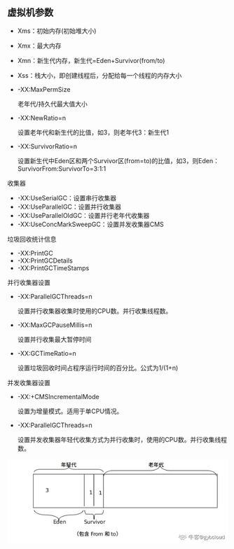 ## 虚拟机参数

* Xms：初始内存(初始堆大小)
* Xmx：最大内存
* Xmn：新生代内存，新生代=Eden+Survivor(from/to)
* Xss：栈大小，即创建线程后，分配给每一个线程的内存大小
* -XX:MaxPermSize
  
    老年代/持久代最大值大小
  
* -XX:NewRatio=n
  
    设置老年代和新生代的比值，如3，则老年代3：新生代1
  
* -XX:SurvivorRatio=n

    设置新生代中Eden区和两个Survivor区(from=to)的比值，如3，则Eden：SurvivorFrom:SurvivorTo=3:1:1

收集器

* -XX:UseSerialGC：设置串行收集器
* -XX:UseParallelGC：设置并行收集器
* -XX:UseParallelOldGC：设置并行老年代收集器
* -XX:UseConcMarkSweepGC：设置并发收集器CMS
  
垃圾回收统计信息

* -XX:PrintGC
* -XX:PrintGCDetails
* -XX:PrintGCTimeStamps
  
并行收集器设置

* -XX:ParallelGCThreads=n

    设置并行收集器收集时使用的CPU数。并行收集线程数。
* -XX:MaxGCPauseMillis=n
  
    设置并行收集最大暂停时间

* -XX:GCTimeRatio=n
  
    设置垃圾回收时间占程序运行时间的百分比。公式为1/(1+n)

并发收集器设置

* -XX:+CMSIncrementalMode
  
    设置为增量模式。适用于单CPU情况。

* -XX:ParallelGCThreads=n
  
    设置并发收集器年轻代收集方式为并行收集时，使用的CPU数。并行收集线程数。

![EdenAndOld.png](images/EdenAndOld.png)